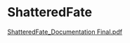 # ShatteredFate

[ShatteredFate_Documentation Final.pdf](https://github.com/AhmadShykh/ShatteredFate/files/14395705/ShatteredFate_Documentation.Final.pdf)
